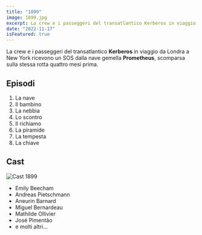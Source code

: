 ```yaml
---
title: "1899"
image: 1899.jpg
excerpt: La crew e i passeggeri del transatlantico Kerberos in viaggio da Londra a New York ricevono un SOS dalla nave gemella Prometheus, scomparsa sulla stessa rotta 4 mesi prima.
date: "2022-11-17"
isFeatured: true
---
```


La crew e i passeggeri del transatlantico **Kerberos** in viaggio da Londra a New York ricevono un SOS dalla nave gemella **Prometheus**, scomparsa sulla stessa rotta quattro mesi prima.

## Episodi
1. La nave
2. Il bambino
3. La nebbia
4. Lo scontro
5. Il richiamo
6. La piramide
7. La tempesta
8. La chiave

## Cast
![Cast 1899](cast.jpg)
- Emily Beecham
- Andreas Pietschmann
- Aneurin Barnard
- Miguel Bernardeau
- Mathilde Ollivier
- José Pimentão
- e molti altri...